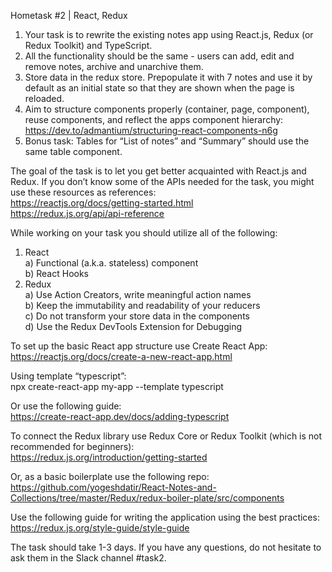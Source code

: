Hometask #2 | React, Redux

1. Your task is to rewrite the existing notes app using React.js, Redux (or Redux Toolkit) and TypeScript.
2. All the functionality should be the same - users can add, edit and remove notes, archive and unarchive them.
3. Store data in the redux store. Prepopulate it with 7 notes and use it by default as an initial state so that they are shown when the page is reloaded.
4. Aim to structure components properly (container, page, component), reuse components, and reflect the apps component hierarchy:
   https://dev.to/admantium/structuring-react-components-n6g
5. Bonus task: Tables for “List of notes” and “Summary” should use the same table component.

The goal of the task is to let you get better acquainted with React.js and Redux. If you don’t know some of the APIs needed for the task, you might use these resources as references:  
https://reactjs.org/docs/getting-started.html  
https://redux.js.org/api/api-reference

While working on your task you should utilize all of the following:

1. React  
   a) Functional (a.k.a. stateless) component  
   b) React Hooks
2. Redux  
   a) Use Action Creators, write meaningful action names  
   b) Keep the immutability and readability of your reducers  
   c) Do not transform your store data in the components  
   d) Use the Redux DevTools Extension for Debugging

To set up the basic React app structure use Create React App:  
https://reactjs.org/docs/create-a-new-react-app.html

Using template “typescript”:  
npx create-react-app my-app --template typescript

Or use the following guide:  
https://create-react-app.dev/docs/adding-typescript

To connect the Redux library use Redux Core or Redux Toolkit (which is not recommended for beginners):  
https://redux.js.org/introduction/getting-started

Or, as a basic boilerplate use the following repo:  
https://github.com/yogeshdatir/React-Notes-and-Collections/tree/master/Redux/redux-boiler-plate/src/components

Use the following guide for writing the application using the best practices:  
https://redux.js.org/style-guide/style-guide

The task should take 1-3 days. If you have any questions, do not hesitate to ask them in the Slack channel #task2.
